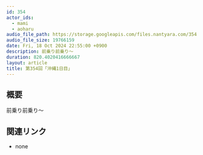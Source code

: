 ```yaml
---
id: 354
actor_ids:
  - mami
  - aoharu
audio_file_path: https://storage.googleapis.com/files.nantyara.com/354.mp3
audio_file_size: 19766159
date: Fri, 18 Oct 2024 22:55:00 +0900
description: 前乗り前乗り〜
duration: 820.4020416666667
layout: article
title: 第354回「沖縄1日目」
---
```

## 概要

前乗り前乗り〜

## 関連リンク

* none
